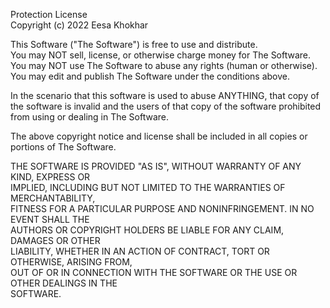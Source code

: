Protection License<br>
Copyright (c) 2022 Eesa Khokhar

This Software ("The Software") is free to use and distribute.<br>
You may NOT sell, license, or otherwise charge money for The Software. You may NOT use The Software to abuse any rights (human or otherwise).<br>
You may edit and publish The Software under the conditions above.

In the scenario that this software is used to abuse ANYTHING, that copy of the software is invalid and the users of that copy of the software prohibited from using or dealing in The Software.



The above copyright notice and license shall be included in all copies or portions of The Software.

THE SOFTWARE IS PROVIDED "AS IS", WITHOUT WARRANTY OF ANY KIND, EXPRESS OR<br>
IMPLIED, INCLUDING BUT NOT LIMITED TO THE WARRANTIES OF MERCHANTABILITY,<br>
FITNESS FOR A PARTICULAR PURPOSE AND NONINFRINGEMENT. IN NO EVENT SHALL THE<br>
AUTHORS OR COPYRIGHT HOLDERS BE LIABLE FOR ANY CLAIM, DAMAGES OR OTHER<br>
LIABILITY, WHETHER IN AN ACTION OF CONTRACT, TORT OR OTHERWISE, ARISING FROM,<br>
OUT OF OR IN CONNECTION WITH THE SOFTWARE OR THE USE OR OTHER DEALINGS IN THE<br>
SOFTWARE.
